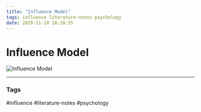 ```yaml
---
title: "Influence Model"
tags: influence literature-notes psychology
date: 2020-11-28 18:10:55
---
```


# Influence Model

![Influence Model](https://www.mckinsey.com/~/media/McKinsey/Business%20Functions/Organization/Our%20Insights/The%20four%20building%20blocks%20of%20change/svg_QWeb_Four_building_blocks_ex1.svgz)

---
### Tags
#influence #literature-notes #psychology
